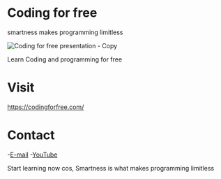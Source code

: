 # Coding for free
smartness makes programming limitless

![Coding for free presentation - Copy](https://user-images.githubusercontent.com/94104126/181477232-04a55844-ea55-495e-a8e9-df3f540addae.png)

Learn Coding and programming for free

# Visit
https://codingforfree.com/

# Contact
-[E-mail](Info@codingforfree.com)
-[YouTube](https://www.youtube.com/channel/UCBJ09tW7meLCYxp8XvahRuw)

Start learning now cos, Smartness is what makes programming limitless
